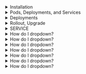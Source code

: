 <details>
<summary>Installation</summary>
<br>

<img width="888" alt="image" src="https://user-images.githubusercontent.com/75510135/167237944-334d22ca-b34e-4b79-a7b1-0c280deae00f.png">

<img width="841" alt="image" src="https://user-images.githubusercontent.com/75510135/167237963-158ba3fd-07da-4da0-a13d-2e050d242a84.png">

<img width="836" alt="image" src="https://user-images.githubusercontent.com/75510135/167237985-1d054fa2-43c4-433d-9c10-9deeae946816.png">

<img width="870" alt="image" src="https://user-images.githubusercontent.com/75510135/167238001-2911bdc4-e7e0-4b26-9c18-582eb35288e4.png">

<img width="812" alt="image" src="https://user-images.githubusercontent.com/75510135/167238020-93f92d18-50b8-4539-b39a-cf44b1542476.png">

<img width="876" alt="image" src="https://user-images.githubusercontent.com/75510135/167238036-62dea725-7652-4629-af8e-15e9c43f36f4.png">

<img width="862" alt="image" src="https://user-images.githubusercontent.com/75510135/167238057-c436f079-98bf-4950-bb62-7d4adaed2f19.png">

</details>

<details>
<summary>Pods, Deployments, and Services</summary>
<br>

  <img width="722" alt="image" src="https://user-images.githubusercontent.com/75510135/167238113-0e59b205-947d-40d7-a45b-f241fbab143e.png">

  <img width="686" alt="image" src="https://user-images.githubusercontent.com/75510135/167238126-ec2e83be-4d13-43ed-9173-f7e21881d25c.png">

  <img width="571" alt="image" src="https://user-images.githubusercontent.com/75510135/167238137-9c2b4657-46c9-44bf-9f49-4881b7d265fd.png">

  <img width="603" alt="image" src="https://user-images.githubusercontent.com/75510135/167238144-8968cd9a-8f26-4d59-bc0d-ad3c848b6fda.png">

  <img width="626" alt="image" src="https://user-images.githubusercontent.com/75510135/167238169-37dadc09-e94a-4daf-99b2-5cc2460ce88a.png">

  <img width="548" alt="image" src="https://user-images.githubusercontent.com/75510135/167238183-4c92bd8b-28ae-4acb-8f3b-5c43f4a2eb74.png">

  <img width="849" alt="image" src="https://user-images.githubusercontent.com/75510135/167238209-39df3c56-fc01-41ff-ab23-0ed3a9fa12c3.png">

  <img width="612" alt="image" src="https://user-images.githubusercontent.com/75510135/167239685-1103c695-9bb5-489c-b71f-587ebc17e175.png">

  <img width="600" alt="image" src="https://user-images.githubusercontent.com/75510135/167239692-29eb1e8d-7134-4c9b-98e6-2148cb0c6648.png">

  <img width="688" alt="image" src="https://user-images.githubusercontent.com/75510135/167239701-8cff10a9-f720-43a0-a17a-dec9dd3d26dc.png">

  <img width="630" alt="image" src="https://user-images.githubusercontent.com/75510135/167239711-0598ec72-7470-4bc8-9fbb-35884e65fc65.png">

  <img width="623" alt="image" src="https://user-images.githubusercontent.com/75510135/167239721-97a56157-4de4-4106-a020-3efb841b155a.png">

  <img width="752" alt="image" src="https://user-images.githubusercontent.com/75510135/167239731-b313dd9a-022c-43c7-8514-e4fdc970290a.png">

  <img width="478" alt="image" src="https://user-images.githubusercontent.com/75510135/167239743-19772002-a3dc-4c46-931b-29a0d9dd29b3.png">

  <img width="596" alt="image" src="https://user-images.githubusercontent.com/75510135/167239755-6f1a8aa5-3d7f-4aa1-8aed-519ef70e64cc.png">

  <img width="874" alt="image" src="https://user-images.githubusercontent.com/75510135/167239764-66c642c5-57e5-46fc-a468-1c9db2b6ea9a.png">

  
</details>


<details>
<summary>Deployments</summary>
<br>

  <img width="681" alt="image" src="https://user-images.githubusercontent.com/75510135/167240898-45c69c52-3db7-45ae-9aed-4f6c771f4029.png">

  <img width="627" alt="image" src="https://user-images.githubusercontent.com/75510135/167240907-830600a2-84e6-4fc8-b7d4-b3812478da41.png">

  <img width="654" alt="image" src="https://user-images.githubusercontent.com/75510135/167240919-473dbd88-b3d9-40a1-8ec9-8afc3ff02aca.png">

  <img width="669" alt="image" src="https://user-images.githubusercontent.com/75510135/167240926-52be69b6-a621-4cc2-b840-1c72cbea5bf6.png">

  <img width="673" alt="image" src="https://user-images.githubusercontent.com/75510135/167240946-063f0a91-27a3-48fb-85a6-7f66204d2008.png">

  
</details>

<details>
<summary>Rollout, Upgrade</summary>
<br>

  <img width="786" alt="image" src="https://user-images.githubusercontent.com/75510135/167242559-90fc26cc-f606-40c0-93e8-473aca34554d.png">

  <img width="727" alt="image" src="https://user-images.githubusercontent.com/75510135/167242571-a20fcb00-c5eb-49ee-be8a-9fa851840ac6.png">

  <img width="668" alt="image" src="https://user-images.githubusercontent.com/75510135/167242582-7ad60d0a-44ce-4ce9-8a7f-f2dd1b72edcf.png">

  <img width="794" alt="image" src="https://user-images.githubusercontent.com/75510135/167242604-47538242-b4f5-47d5-8862-9187c9050e14.png">

  
</details>


<details>
<summary>SERVICE</summary>
<br>
This is how you dropdown.
</details>

<details>
<summary>How do I dropdown?</summary>
<br>

   <img width="649" alt="image" src="https://user-images.githubusercontent.com/75510135/167246601-4e64b602-b471-4b2d-8595-6e2b031895c1.png">

  <img width="741" alt="image" src="https://user-images.githubusercontent.com/75510135/167246614-89561a54-29a0-4cdb-b41d-b810cd58422f.png">

  <img width="658" alt="image" src="https://user-images.githubusercontent.com/75510135/167246658-50190eaf-45bf-43ec-9bac-b473c7de88f3.png">

  <img width="555" alt="image" src="https://user-images.githubusercontent.com/75510135/167246693-5a139912-b7ca-4664-8f2c-3304c7c34934.png">

  <img width="555" alt="image" src="https://user-images.githubusercontent.com/75510135/167246710-4d3507d0-7254-450b-87e4-ffb1a27ffe99.png">

  <img width="543" alt="image" src="https://user-images.githubusercontent.com/75510135/167246726-3a0beb85-c3c3-4d0e-aff4-afd86dfada51.png">

  <img width="862" alt="image" src="https://user-images.githubusercontent.com/75510135/167248246-464f0c7a-e063-493c-b3fa-b1c82153beb6.png">

  <img width="646" alt="image" src="https://user-images.githubusercontent.com/75510135/167248269-8f4cc11b-b4f6-420a-95a1-f6dc746b6de8.png">

  <img width="710" alt="image" src="https://user-images.githubusercontent.com/75510135/167248300-7218227c-e8dc-4e15-b456-2d5980b40263.png">
  
  <img width="624" alt="image" src="https://user-images.githubusercontent.com/75510135/167248316-9ef642ba-05a3-49f7-8a23-48f3f056adae.png">

  
  
</details>

<details>
<summary>How do I dropdown?</summary>
<br>
This is how you dropdown.
</details>

<details>
<summary>How do I dropdown?</summary>
<br>
This is how you dropdown.
</details>

<details>
<summary>How do I dropdown?</summary>
<br>
This is how you dropdown.
</details>

<details>
<summary>How do I dropdown?</summary>
<br>
This is how you dropdown.
</details>

<details>
<summary>How do I dropdown?</summary>
<br>
This is how you dropdown.
</details>

<details>
<summary>How do I dropdown?</summary>
<br>
This is how you dropdown.
</details>

